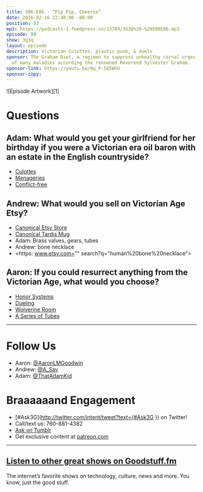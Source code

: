 ```yaml
---
title: S06:E06 - “Pip Pip, Cheerio”
date: 2016-02-16 22:48:00 -06:00
position: 53
mp3: https://podcasts-1.feedpress.co/13789/3G3Q%20-%20S06E06.mp3
episode: 89
show: 3g3q
layout: episode
description: Victorian Culottes, plastic punk, & duels
sponsor: The Graham Diet, a regimen to suppress unhealthy carnal urges, the source
  of many maladies according the renowned Reverend Sylvester Graham.
sponsor-link: https://youtu.be/0q_P-565WhU
sponsor-copy: 
---
```


![Episode Artwork][1]

# Questions

## Adam: What would you get your girlfriend for her birthday if you were a Victorian era oil baron with an estate in the English countryside?

* [Culottes][2]
* [Menageries][3]
* [Conflict-free][4]

## Andrew: What would you sell on Victorian Age Etsy?

* [Canonical Etsy Store][5]
* [Canonical Tardis Mug][6]
* Adam: Brass valves, gears, tubes
* Andrew: bone necklace
* <https: www.etsy.com="" search?q="human%20bone%20necklace">

## Aaron: If you could resurrect anything from the Victorian Age, what would you choose?

* [Honor Systems][7]
* [Dueling][8]
* [Wolverine Room][9]
* [A Series of Tubes][10]

***

# Follow Us
* Aaron: [@AaronLMGoodwin](http://twitter.com/aaronlmgoodwin)
* Andrew: [@A_Sav](http://twitter.com/a_sav)
* Adam: [@ThatAdamKid](http://twitter.com/thatadamkid)

# Braaaaaand Engagement
* [#Ask3G](http://twitter.com/intent/tweet?text={#Ask3G }) on Twitter!
* Call/text us: 760-881-4382
* [Ask on Tumblr](http://3g3q.co/ask)
* Get exclusive content at [patreon.com](http://www.patreon.com/3g3q)

***

## [Listen to other great shows on Goodstuff.fm](http://goodstuff.fm/)
The internet’s favorite shows on technology, culture, news and more. You know, just the good stuff.

[2]: https://en.wikipedia.org/wiki/Culottes
[3]: https://en.wikipedia.org/wiki/Menagerie
[4]: http://www.conflictfreesourcing.org/
[5]: https://www.etsy.com/market/chamber_pot
[6]: http://amzn.com/B00ESHMQ8K
[7]: https://en.wikipedia.org/wiki/Honor_system
[8]: https://en.wikipedia.org/wiki/Duel
[9]: http://goodstuff.fm/3g3q/35#t=49:18
[10]: http://99percentinvisible.org/episode/episode-61-a-series-of-tubes/
[11]: http://twitter.com/aaronlmgoodwin
[12]: http://twitter.com/a_sav
[13]: http://twitter.com/thatadamkid
[14]: http://www.patreon.com/3g3q
[15]: http://goodstuff.fm/3g3q/
